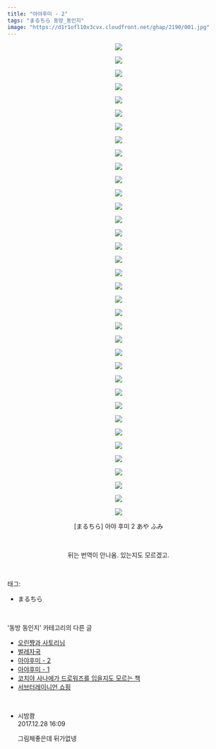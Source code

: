 ```yaml
---
title: "아야후미 - 2"
tags: "まるちら 동방_동인지"
image: "https://d1r1ofl10x3cvx.cloudfront.net/ghap/2190/001.jpg"
---
```

<div class="article">
<p style="text-align: center; clear: none; float: none;"><img src="{{ site.imgserver7 }}/ghap/2190/001.jpg"/></p>
<p style="text-align: center; clear: none; float: none;"><img src="{{ site.imgserver7 }}/ghap/2190/002.jpg"/></p>
<p style="text-align: center; clear: none; float: none;"><img src="{{ site.imgserver7 }}/ghap/2190/003.jpg"/></p>
<p style="text-align: center; clear: none; float: none;"><img src="{{ site.imgserver7 }}/ghap/2190/004.jpg"/></p>
<p style="text-align: center; clear: none; float: none;"><img src="{{ site.imgserver7 }}/ghap/2190/005.jpg"/></p>
<p style="text-align: center; clear: none; float: none;"><img src="{{ site.imgserver7 }}/ghap/2190/006.jpg"/></p>
<p style="text-align: center; clear: none; float: none;"><img src="{{ site.imgserver7 }}/ghap/2190/007.jpg"/></p>
<p style="text-align: center; clear: none; float: none;"><img src="{{ site.imgserver7 }}/ghap/2190/008.jpg"/></p>
<p style="text-align: center; clear: none; float: none;"><img src="{{ site.imgserver7 }}/ghap/2190/009.jpg"/></p>
<p style="text-align: center; clear: none; float: none;"><img src="{{ site.imgserver7 }}/ghap/2190/010.jpg"/></p>
<p style="text-align: center; clear: none; float: none;"><img src="{{ site.imgserver7 }}/ghap/2190/011.jpg"/></p>
<p style="text-align: center; clear: none; float: none;"><img src="{{ site.imgserver7 }}/ghap/2190/012.jpg"/></p>
<p style="text-align: center; clear: none; float: none;"><img src="{{ site.imgserver7 }}/ghap/2190/013.jpg"/></p>
<p style="text-align: center; clear: none; float: none;"><img src="{{ site.imgserver7 }}/ghap/2190/014.jpg"/></p>
<p style="text-align: center; clear: none; float: none;"><img src="{{ site.imgserver7 }}/ghap/2190/015.jpg"/></p>
<p style="text-align: center; clear: none; float: none;"><img src="{{ site.imgserver7 }}/ghap/2190/016.jpg"/></p>
<p style="text-align: center; clear: none; float: none;"><img src="{{ site.imgserver7 }}/ghap/2190/017.jpg"/></p>
<p style="text-align: center; clear: none; float: none;"><img src="{{ site.imgserver7 }}/ghap/2190/018.jpg"/></p>
<p style="text-align: center; clear: none; float: none;"><img src="{{ site.imgserver7 }}/ghap/2190/019.jpg"/></p>
<p style="text-align: center; clear: none; float: none;"><img src="{{ site.imgserver7 }}/ghap/2190/020.jpg"/></p>
<p style="text-align: center; clear: none; float: none;"><img src="{{ site.imgserver7 }}/ghap/2190/021.jpg"/></p>
<p style="text-align: center; clear: none; float: none;"><img src="{{ site.imgserver7 }}/ghap/2190/022.jpg"/></p>
<p style="text-align: center; clear: none; float: none;"><img src="{{ site.imgserver7 }}/ghap/2190/023.jpg"/></p>
<p style="text-align: center; clear: none; float: none;"><img src="{{ site.imgserver7 }}/ghap/2190/024.jpg"/></p>
<p style="text-align: center; clear: none; float: none;"><img src="{{ site.imgserver7 }}/ghap/2190/025.jpg"/></p>
<p style="text-align: center; clear: none; float: none;"><img src="{{ site.imgserver7 }}/ghap/2190/026.jpg"/></p>
<p style="text-align: center; clear: none; float: none;"><img src="{{ site.imgserver7 }}/ghap/2190/027.jpg"/></p>
<p style="text-align: center; clear: none; float: none;"><img src="{{ site.imgserver7 }}/ghap/2190/028.jpg"/></p>
<p style="text-align: center; clear: none; float: none;"><img src="{{ site.imgserver7 }}/ghap/2190/029.jpg"/></p>
<p style="text-align: center; clear: none; float: none;"><img src="{{ site.imgserver7 }}/ghap/2190/030.jpg"/></p>
<p style="text-align: center; clear: none; float: none;"><img src="{{ site.imgserver7 }}/ghap/2190/031.jpg"/></p>
<p style="text-align: center; clear: none; float: none;"><img src="{{ site.imgserver7 }}/ghap/2190/032.jpg"/></p>
<p style="text-align: center; clear: none; float: none;"><img src="{{ site.imgserver7 }}/ghap/2190/033.jpg"/></p>
<p style="text-align: center; clear: none; float: none;"><img src="{{ site.imgserver7 }}/ghap/2190/034.jpg"/></p>
<p style="text-align: center; clear: none; float: none;"><img src="{{ site.imgserver7 }}/ghap/2190/035.jpg"/></p>
<p style="text-align: center; clear: none; float: none;"><img src="{{ site.imgserver7 }}/ghap/2190/036.jpg"/></p>
<p style="text-align: center; clear: none; float: none;">[まるちら] 아야 후미 2 あや ふみ</p>
<p style="text-align: center; clear: none; float: none;"><br/></p>
<p style="text-align: center; clear: none; float: none;">뒤는 번역이 안나옴. 있는지도 모르겠고.</p>
</div><br/>
<div class="tagTrail">
<p>태그: </p>
<ul>
<li>まるちら</li>
</ul>
</div><br/>
<div class="another">
<p>'동방 동인지' 카테고리의 다른 글</p>
<ul>
<li><a href="/ghap_2194">오린쨩과 사토리님</a></li>
<li><a href="/ghap_2193">벌레자국</a></li>
<li><a href="/ghap_2190">아야후미 - 2</a></li>
<li><a href="/ghap_2189">아야후미 - 1</a></li>
<li><a href="/ghap_2187">코치야 사나에가 드로워즈를 입을지도 모르는 책</a></li>
<li><a href="/ghap_2186">서브터레이니언 쇼핑</a></li>
</ul>
</div><br/>
<div class="cb_module cb_fluid">
<div class="cb_wrt cb_profile">
<div class="comment">
<ul>
<li class="cb_thumb_off" id="comment15161715">
<div class="cb_comment_area">
<div class="cb_info_area">
<div class="cb_section">
<span class="cb_nick_name">시밤쾅</span>
</div>
<div class="cb_section">
<span class="cb_date">2017.12.28 16:09 </span>
</div>
</div>
<div class="cb_dsc_comment">
<p class="cb_dsc">
											그림체좋은데 뒤가없넹
										</p>
</div>
</div></li>
</ul>
</div>
</div><!-- commentList close -->
</div><br/>
